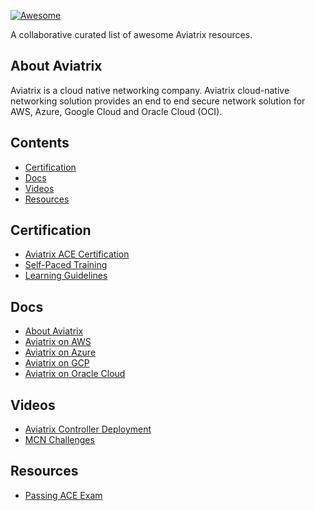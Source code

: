 [![Awesome](https://awesome.re/badge.svg)](https://awesome.re)

A collaborative curated list of awesome Aviatrix resources.

## About Aviatrix

Aviatrix is a cloud native networking company. Aviatrix cloud-native networking solution provides an end to end secure network solution for AWS, Azure, Google Cloud and Oracle Cloud (OCI).

## Contents

- [Certification](#Certification)
- [Docs](#docs)
- [Videos](#videos)
- [Resources](#resources)


## Certification

- [Aviatrix ACE Certification](https://aviatrix.com/ace/)
- [Self-Paced Training](https://aviatrix.teachable.com/)
- [Learning Guidelines](https://community.aviatrix.com/t/y4hh4ml/ace-associate-self-paced-learning-guidelines)

## Docs

- [About Aviatrix](https://docs.aviatrix.com/StartUpGuides/aviatrix_overview.html)
- [Aviatrix on AWS](https://docs.aviatrix.com/StartUpGuides/aviatrix-cloud-controller-startup-guide.html)
- [Aviatrix on Azure](https://docs.aviatrix.com/StartUpGuides/azure-aviatrix-cloud-controller-startup-guide.html#azure-startup-guide)
- [Aviatrix on GCP](https://docs.aviatrix.com/StartUpGuides/google-aviatrix-cloud-controller-startup-guide.html)
- [Aviatrix on Oracle Cloud](https://docs.aviatrix.com/StartUpGuides/oracle-aviatrix-cloud-controller-startup-guide.html)

## Videos

- [Aviatrix Controller Deployment](https://community.aviatrix.com/t/35h32sz)
- [MCN Challenges](https://packetpushers.net/podcast/heavy-networking-507-build-and-run-a-multi-cloud-network-architecture-with-aviatrix-sponsored/)


## Resources

- [Passing ACE Exam](http://iamajinkya.me/techwisdombyajinkya/Aviatrix-ace/)


